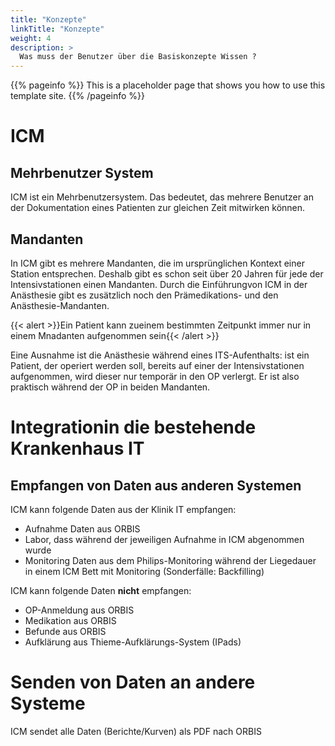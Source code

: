 ```yaml
---
title: "Konzepte"
linkTitle: "Konzepte"
weight: 4
description: >
  Was muss der Benutzer über die Basiskonzepte Wissen ? 
---
```


{{% pageinfo %}}
This is a placeholder page that shows you how to use this template site.
{{% /pageinfo %}}
# ICM
## Mehrbenutzer System

ICM ist ein Mehrbenutzersystem. Das bedeutet, das mehrere Benutzer an der Dokumentation eines Patienten zur gleichen Zeit mitwirken können.

## Mandanten
In ICM gibt es mehrere Mandanten, die im ursprünglichen Kontext einer Station entsprechen. Deshalb gibt es schon seit über 20 Jahren für jede der Intensivstationen einen Mandanten. 
Durch die Einführungvon ICM in der Anästhesie gibt es zusätzlich noch den Prämedikations- und den Anästhesie-Mandanten.

{{< alert >}}Ein Patient kann zueinem bestimmten Zeitpunkt immer nur in einem Mnadanten aufgenommen sein{{< /alert >}}

Eine Ausnahme ist die Anästhesie während eines ITS-Aufenthalts: ist ein Patient, der operiert werden soll, bereits auf einer der Intensivstationen aufgenommen, wird dieser nur temporär in den OP verlergt. Er ist also praktisch während der OP in beiden Mandanten.

# Integrationin die bestehende Krankenhaus IT

## Empfangen von Daten aus anderen Systemen
ICM kann folgende Daten aus der Klinik IT empfangen:
* Aufnahme Daten aus ORBIS
* Labor, dass während der jeweiligen Aufnahme in ICM abgenommen wurde
* Monitoring Daten aus dem Philips-Monitoring während der Liegedauer in einem ICM Bett mit Monitoring (Sonderfälle: Backfilling)

ICM kann folgende Daten **nicht** empfangen:
* OP-Anmeldung aus ORBIS
* Medikation aus ORBIS
* Befunde aus ORBIS
* Aufklärung aus Thieme-Aufklärungs-System (IPads)

# Senden von Daten an andere Systeme

ICM sendet alle Daten (Berichte/Kurven) als PDF nach ORBIS 


